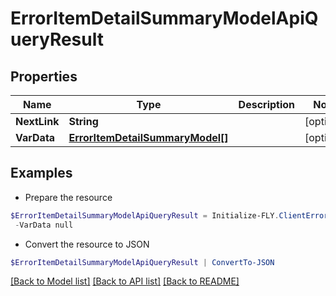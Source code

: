 # ErrorItemDetailSummaryModelApiQueryResult
## Properties

Name | Type | Description | Notes
------------ | ------------- | ------------- | -------------
**NextLink** | **String** |  | [optional] 
**VarData** | [**ErrorItemDetailSummaryModel[]**](ErrorItemDetailSummaryModel.md) |  | [optional] 

## Examples

- Prepare the resource
```powershell
$ErrorItemDetailSummaryModelApiQueryResult = Initialize-FLY.ClientErrorItemDetailSummaryModelApiQueryResult  -NextLink null `
 -VarData null
```

- Convert the resource to JSON
```powershell
$ErrorItemDetailSummaryModelApiQueryResult | ConvertTo-JSON
```

[[Back to Model list]](../README.md#documentation-for-models) [[Back to API list]](../README.md#documentation-for-api-endpoints) [[Back to README]](../README.md)

